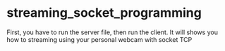 # streaming_socket_programming

First, you have to run the server file, then run the client. It will shows you how to streaming using your personal webcam with socket TCP
